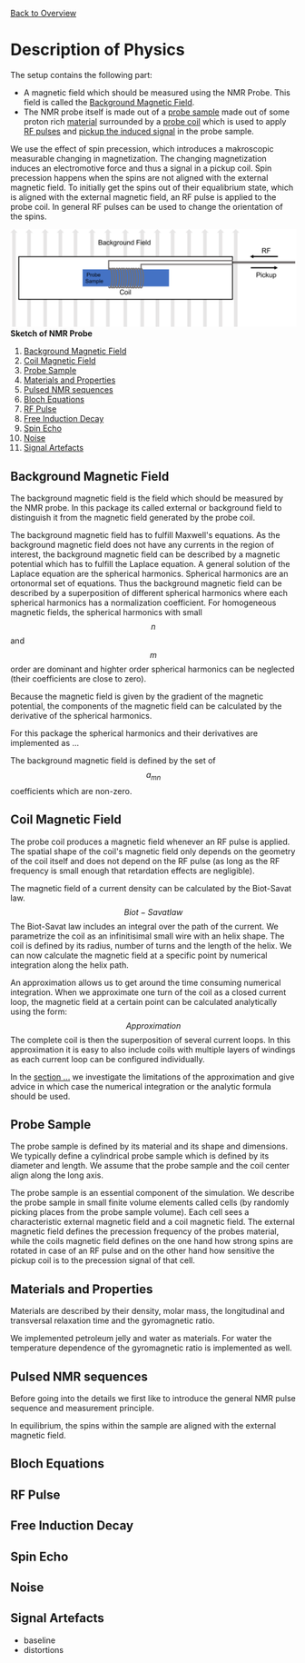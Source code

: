 [Back to Overview](README.md)

# Description of Physics

The setup contains the following part:
* A magnetic field which should be measured using the NMR Probe. This field is called the [Background Magnetic Field](#background_field).
* The NMR probe itself is made out of a [probe sample](#probe) made out of some proton rich [material](#materials) surrounded by a [probe coil](#coil_field) which is used to apply [RF pulses](#rf_pulse) and [pickup the induced signal](#FreeInductionDecay) in the probe sample.

We use the effect of spin precession, which introduces a makroscopic measurable changing in magnetization. The changing magnetization induces an electromotive force and thus a signal in a pickup coil. Spin precession happens when the spins are not aligned with the external magnetic field. To initially get the spins out of their equalibrium state, which is aligned with the external magnetic field, an RF pulse is applied to the probe coil. In general RF pulses can be used to change the orientation of the spins.

![alt text][NMR_Probe_Sketch_Side] **Sketch of NMR Probe** <a name="Sketch_Probe_Sideview"></a>


1. [Background Magnetic Field](#background_field)
2. [Coil Magnetic Field](#coil_field)
3. [Probe Sample](#probe)
4. [Materials and Properties](#materials)
5. [Pulsed NMR sequences](#sequence)
6. [Bloch Equations](#bloch_eq)
7. [RF Pulse](#rf_pulse)
8. [Free Induction Decay](#FreeInductionDecay)
9. [Spin Echo](#spin_echo)
10. [Noise](#noise)
11. [Signal Artefacts](#artefacts)


## Background Magnetic Field <a name="background_field"></a>

The background magnetic field is the field which should be measured by the NMR probe. In this package its called external or background field to distinguish it from the magnetic field generated by the probe coil.

The background magnetic field has to fulfill Maxwell's equations. As the background magnetic field does not have any currents in the region of interest, the background magnetic field can be described by a magnetic potential which has to fulfill the Laplace equation.
A general solution of the Laplace equation are the spherical harmonics. Spherical harmonics are an ortonormal set of equations. Thus the background magnetic field can be described by a superposition of different spherical harmonics where each spherical harmonics has a normalization coefficient. For homogeneous magnetic fields, the spherical harmonics with small $$n$$ and $$m$$ order are dominant and highter order spherical harmonics can be neglected (their coefficients are close to zero).

Because the magnetic field is given by the gradient of the magnetic potential, the components of the magnetic field can be calculated by the derivative of the spherical harmonics.

For this package the spherical harmonics and their derivatives are implemented as ...

The background magnetic field is defined by the set of $$ a_{mn}$$  coefficients which are non-zero.

## Coil Magnetic Field <a name="coil_field"></a>

The probe coil produces a magnetic field whenever an RF pulse is applied. The spatial shape of the coil's magnetic field only depends on the geometry of the coil itself and does not depend on the RF pulse (as long as the RF frequency is small enough that retardation effects are negligible).

The magnetic field of a current density can be calculated by the Biot-Savat law.
$$ Biot-Savat law $$
The Biot-Savat law includes an integral over the path of the current.
We parametrize the coil as an infinitisimal small wire with an helix shape. The coil is defined by its radius, number of turns and the length of the helix. We can now calculate the magnetic field at a specific point by numerical integration along the helix path.

An approximation allows us to get around the time consuming numerical integration. When we approximate one turn of the coil as a closed current loop, the magnetic field at a certain point can be calculated analytically using the form:
$$ Approximation $$
The complete coil is then the superposition of several current loops. In this approximation it is easy to also include coils with multiple layers of windings as each current loop can be configured individually.

In the [section ...]() we investigate the limitations of the approximation and give advice in which case the numerical integration or the analytic formula should be used.

## Probe Sample <a name="probe"></a>

The probe sample is defined by its material and its shape and dimensions. We typically define a cylindrical probe sample which is defined by its diameter and length. We assume that the probe sample and the coil center align along the long axis.

The probe sample is an essential component of the simulation. We describe the probe sample in small finite volume elements called cells (by randomly picking places from the probe sample volume). Each cell sees a characteristic external magnetic field and a coil magnetic field. The external magnetic field defines the precession frequency of the probes material, while the coils magnetic field defines on the one hand how strong spins are rotated in case of an RF pulse and on the other hand how sensitive the pickup coil is to the precession signal of that cell.

## Materials and Properties <a name="materials"></a>

Materials are described by their density, molar mass, the longitudinal and transversal relaxation time and the gyromagnetic ratio.

We implemented petroleum jelly and water as materials. For water the temperature dependence of the gyromagnetic ratio is implemented as well.

## Pulsed NMR sequences <a name="sequence"></a>

Before going into the details we first like to introduce the general NMR pulse sequence and measurement principle.

In equilibrium, the spins within the sample are aligned with the external magnetic field.

## Bloch Equations <a name="bloch_eq"></a>

## RF Pulse <a name="rf_pulse"></a>

## Free Induction Decay <a name="FreeInductionDecay"></a>

## Spin Echo <a name="spin_echo"></a>

## Noise <a name="noise"></a>

## Signal Artefacts <a name="artefacts"></a>

* baseline
* distortions

[NMR_Probe_Sketch_Side]: plots/NMR_Probe_Sketch_Side.png "Sktech of NMR Probe, Sideview"
[NMR_Probe_Sketch_Head]: plots/NMR_Probe_Sketch_Head.png "Sktech of NMR Probe, Frontview"
